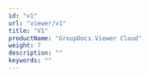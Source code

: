 ```yaml
---
id: "v1"
url: "viewer/v1"
title: "V1"
productName: "GroupDocs.Viewer Cloud"
weight: 7
description: ""
keywords: ""
---
```


